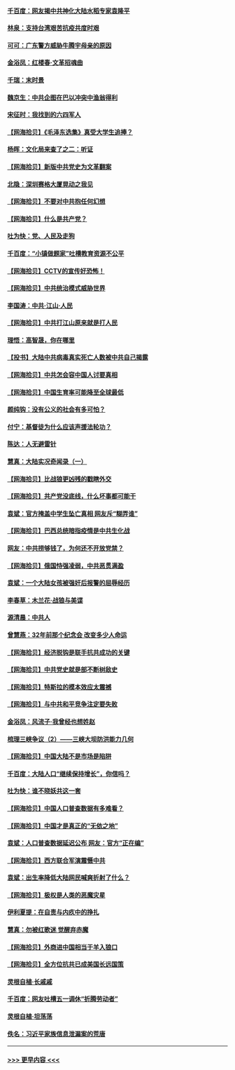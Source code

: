 #### [千百度：网友揭中共神化大陆水稻专家袁隆平](../pages/nsc993/n12971733.md?t=05242352) 
#### [林泉：支持台湾艰苦抗疫共度时艰](../pages/nsc993/n12971350.md?t=05242352) 
#### [可可：广东警方威胁牛腾宇母亲的原因](../pages/nsc993/n12971100.md?t=05242352) 
#### [金浴凤：红楼春·文革招魂曲](../pages/nsc993/n12970354.md?t=05242352) 
#### [千瑞：末时景](../pages/nsc993/n12970337.md?t=05242352) 
#### [魏京生：中共企图在巴以冲突中渔翁得利](../pages/nsc993/n12970286.md?t=05242352) 
#### [宋征时：我找到的六四军人](../pages/nsc993/n12970213.md?t=05242352) 
#### [【网海拾贝】《毛泽东选集》真受大学生追捧？](../pages/nsc993/n12968779.md?t=05242352) 
#### [杨晖：文化局来查了之二：听证](../pages/nsc993/n12966528.md?t=05242352) 
#### [【网海拾贝】新版中共党史为文革翻案](../pages/nsc993/n12967526.md?t=05242352) 
#### [北隐：深圳赛格大厦晃动之我见](../pages/nsc993/n12967393.md?t=05242352) 
#### [【网海拾贝】不要对中共抱任何幻想](../pages/nsc993/n12965222.md?t=05242352) 
#### [【网海拾贝】什么是共产党？](../pages/nsc993/n12962781.md?t=05242352) 
#### [吐为快：党、人民及走狗](../pages/nsc993/n12962747.md?t=05242352) 
#### [千百度：“小镇做题家”吐槽教育资源不公平](../pages/nsc993/n12962705.md?t=05242352) 
#### [【网海拾贝】CCTV的宣传好恐怖！](../pages/nsc993/n12959984.md?t=05242352) 
#### [【网海拾贝】中共统治模式威胁世界](../pages/nsc993/n12957622.md?t=05242352) 
#### [李国涛：中共‧江山‧人民](../pages/nsc993/n12957502.md?t=05242352) 
#### [【网海拾贝】中共打江山原来就是打人民](../pages/nsc993/n12954345.md?t=05242352) 
#### [理悟：高智晟，你在哪里](../pages/nsc993/n12953115.md?t=05242352) 
#### [【投书】大陆中共病毒真实死亡人数被中共自己揭露](../pages/nsc993/n12953050.md?t=05242352) 
#### [【网海拾贝】中共怎会容中国人讨要真相](../pages/nsc993/n12952161.md?t=05242352) 
#### [【网海拾贝】中国生育率可能降至全球最低](../pages/nsc993/n12948793.md?t=05242352) 
#### [颜纯钩：没有公义的社会有多可怕？](../pages/nsc993/n12947626.md?t=05242352) 
#### [付宁：基督徒为什么应该声援法轮功？](../pages/nsc993/n12947233.md?t=05242352) 
#### [陈达：人无避雷针](../pages/nsc993/n12947098.md?t=05242352) 
#### [慧真：大陆实况奇闻录（一）](../pages/nsc993/n12945811.md?t=05242352) 
#### [【网海拾贝】比战狼更凶残的戳瞎外交](../pages/nsc993/n12945717.md?t=05242352) 
#### [【网海拾贝】共产党没底线，什么坏事都可能干](../pages/nsc993/n12942090.md?t=05242352) 
#### [袁斌：官方掩盖中学生坠亡真相 网友斥“糊弄谁”](../pages/nsc993/n12942029.md?t=05242352) 
#### [【网海拾贝】巴西总统暗指疫情是中共生化战](../pages/nsc993/n12938999.md?t=05242352) 
#### [网友：中共捞够钱了，为何还不开放党禁？](../pages/nsc993/n12938952.md?t=05242352) 
#### [【网海拾贝】俄国恃强凌弱，中共恶贯满盈](../pages/nsc993/n12936626.md?t=05242352) 
#### [袁斌：一个大陆女孩被强奸后报警的屈辱经历](../pages/nsc993/n12936547.md?t=05242352) 
#### [李春草：木兰花·战狼与美谍](../pages/nsc993/n12935995.md?t=05242352) 
#### [源清晨：中共人](../pages/nsc993/n12935589.md?t=05242352) 
#### [曾慧燕：32年前那个纪念会 改变多少人命运](../pages/nsc993/n12934233.md?t=05242352) 
#### [【网海拾贝】经济脱钩是联手抗共成功的关键](../pages/nsc993/n12934176.md?t=05242352) 
#### [【网海拾贝】中共党史就是部不断树敌史](../pages/nsc993/n12932844.md?t=05242352) 
#### [【网海拾贝】特斯拉的模本效应太震撼](../pages/nsc993/n12925626.md?t=05242352) 
#### [【网海拾贝】与中共和平竞争注定要失败](../pages/nsc993/n12923326.md?t=05242352) 
#### [金浴凤：风流子‧我曾经也想姓赵](../pages/nsc993/n12920911.md?t=05242352) 
#### [梳理三峡争议（2）——三峡大坝防洪能力几何](../pages/nsc993/n12920173.md?t=05242352) 
#### [【网海拾贝】中国大陆不是市场是陷阱](../pages/nsc993/n12920143.md?t=05242352) 
#### [千百度：大陆人口“继续保持增长”，你信吗？](../pages/nsc993/n12918946.md?t=05242352) 
#### [吐为快：谁不晓妖共这一套](../pages/nsc993/n12918941.md?t=05242352) 
#### [【网海拾贝】中国人口普查数据有多难看？](../pages/nsc993/n12917822.md?t=05242352) 
#### [【网海拾贝】中国才是真正的“无依之地”](../pages/nsc993/n12915845.md?t=05242352) 
#### [袁斌：人口普查数据延迟公布 网友：官方“正在编”](../pages/nsc993/n12915748.md?t=05242352) 
#### [【网海拾贝】西方联合军演震慑中共](../pages/nsc993/n12913466.md?t=05242352) 
#### [袁斌：出生率降低大陆网民喊爽折射了什么？](../pages/nsc993/n12913365.md?t=05242352) 
#### [【网海拾贝】极权是人类的恶魔灾星](../pages/nsc993/n12910697.md?t=05242352) 
#### [伊利夏提：在自责与内疚中的挣扎](../pages/nsc993/n12910493.md?t=05242352) 
#### [慧真：勿被红歌迷 觉醒弃赤魔](../pages/nsc993/n12910485.md?t=05242352) 
#### [【网海拾贝】外商进中国相当于羊入狼口](../pages/nsc993/n12908274.md?t=05242352) 
#### [【网海拾贝】全方位抗共已成美国长远国策](../pages/nsc993/n12906878.md?t=05242352) 
#### [灵根自植‧长戚戚](../pages/nsc993/n12905585.md?t=05242352) 
#### [千百度：网友吐槽五一调休“折腾劳动者”](../pages/nsc993/n12905934.md?t=05242352) 
#### [灵根自植‧坦荡荡](../pages/nsc993/n12905562.md?t=05242352) 
#### [佚名：习近平家族信息泄漏案的荒唐](../pages/nsc993/n12904705.md?t=05242352) 

----
#### [ >>> 更早内容 <<< ](../indexes/nsc993-earlier.md)
